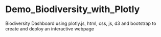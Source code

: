 # Demo_Biodiversity_with_Plotly
Biodiversity Dashboard using plotly.js, html, css, js, d3 and bootstrap to create and deploy an interactive webpage
